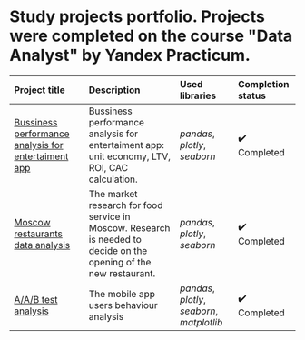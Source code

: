 # Study projects portfolio. Projects were completed on the course "Data Analyst" by Yandex Practicum.

| Project title | Description | Used libraries | Completion status |
| :---------------------- | :---------------------- | :---------------------- | :--|
| [Bussiness performance analysis for entertaiment app](unit_economy)| Bussiness performance analysis for entertaiment app: unit economy, LTV, ROI, CAC calculation.| *pandas*, *plotly*, *seaborn* | ✔️ Completed |
[Moscow restaurants data analysis](moscow_restaurant_geo_analysis)| The market research for food service in Moscow. Research is needed to decide on the opening of the new restaurant. | *pandas*, *plotly*, *seaborn* | ✔️ Completed |
[A/A/B test analysis](aab_testing_mobile_app)| The mobile app users behaviour analysis | *pandas*, *plotly*, *seaborn*, *matplotlib* | ✔️ Completed |